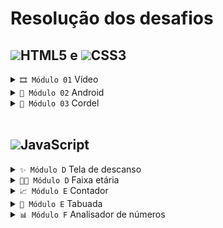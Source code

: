 # Resolução dos desafios

## <img src="https://img.shields.io/badge/-0d1117?style=for-the-badge&logo=html5&logoColor=E34F26">HTML5 e <img src="https://img.shields.io/badge/-0d1117?style=for-the-badge&logo=css3&logoColor=1572B6">CSS3
<details>
  <summary><code>🎞 Módulo 01</code>  Vídeo</summary>
</details>
<details>
  <summary><code>👾 Módulo 02</code>  Android</summary>
  <ul>
    <li>Cabeçalho com menu de navegação;</li>
    <li>Artigo responsivo com títulos, imagens, vídeos e conteúdo;</li>
    <li>Lista com marcadores personalizados;</li>
    <li>Rodapé com link.</li>
  </ul>
  <a target="_blank" href="https://raysantori.github.io/desafio-cursoemvideo/html-css/modulo02-android/index.html"><img src="https://img.shields.io/badge/Ver%20página-484f58?style=for-the-badge&logo=GitHub%20Pages&logoColor=white"></a><br><br>
</details>
<details>
  <summary><code>📰 Módulo 03</code>  Cordel</summary>
  <ul>
    <li>Efeito parallax nas imagens de fundo;</li>
    <li>Imagens de fundo fixas.</li>
    <li>Conhecimento das propriedades background.</li>
  </ul>
  <a target="_blank" href="https://raysantori.github.io/desafio-cursoemvideo/html-css/modulo03-cordel/index.html"><img src="https://img.shields.io/badge/Ver%20página-484f58?style=for-the-badge&logo=GitHub%20Pages&logoColor=white"></a>
</details>

<br>

## <img src="https://img.shields.io/badge/-0d1117?style=for-the-badge&logo=javascript&logoColor=F7DF1E">JavaScript
<details>
  <summary><code>✨ Módulo D</code>  Tela de descanso</summary>
  <ul>
    <li>Atualização automática a cada 60s;</li>
    <li>Troca de tema diurno/noturno conforme o horário;</li>
    <li>Data e hora automática.</li>
  </ul>
  <a target="_blank" href="https://raysantori.github.io/desafio-cursoemvideo/javascript/paginas/tela-de-descanso.html"><img src="https://img.shields.io/badge/Ver%20página-484f58?style=for-the-badge&logo=GitHub%20Pages&logoColor=white"></a><br><br>
</details>
<details>
  <summary><code>👶🏼 Módulo D</code>  Faixa etária</summary>
  <ul>
    <li>Esclarece a sua idade;</li>
    <li>Informa em qual faixa etária está;</li>
    <li>Indica o pronome binário da faixa etária.</li>
  </ul>
  <a target="_blank" href="https://raysantori.github.io/desafio-cursoemvideo/javascript/paginas/faixa-etaria.html"><img src="https://img.shields.io/badge/Ver%20página-484f58?style=for-the-badge&logo=GitHub%20Pages&logoColor=white"></a><br><br>
</details>
<details>
  <summary><code>📈 Módulo E</code> Contador</summary>
  <ul>
    <li>Contagem crescente e descrescente;</li>
    <li>Intervalo para contagem.</li>
  </ul>
  <a target="_blank" href="https://raysantori.github.io/desafio-cursoemvideo/javascript/paginas/contador.html"><img src="https://img.shields.io/badge/Ver%20página-484f58?style=for-the-badge&logo=GitHub%20Pages&logoColor=white"></a><br><br>
</details>
<details>
  <summary><code>🎰 Módulo E</code>  Tabuada</summary>
  <ul>
    <li>Gera tabuada conforme o número;</li>
    <li>O número é multiplicado até 10 vezes;</li>
    <li>Aceita número negativos.</li>
  </ul>
  <a target="_blank" href="https://raysantori.github.io/desafio-cursoemvideo/javascript/paginas/tabuada.html"><img src="https://img.shields.io/badge/Ver%20página-484f58?style=for-the-badge&logo=GitHub%20Pages&logoColor=white"></a><br><br>
</details>
<details>
  <summary><code>📊 Módulo F</code>  Analisador de números</summary>
  <ul>
    <li>Analisa números de 1 a 100;</li>
    <li>Indica a quantidade de números que foram adicionados;</li>
    <li>Informa o maior e o menor valor;</li>
    <li>Soma os valores adicionados;</li>
    <li>Calcula a média desses números.</li>
  </ul>
  <a target="_blank" href="https://raysantori.github.io/desafio-cursoemvideo/javascript/paginas/analisador-de-numeros.html"><img src="https://img.shields.io/badge/Ver%20página-484f58?style=for-the-badge&logo=GitHub%20Pages&logoColor=white"></a>
</details>
